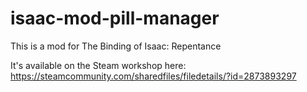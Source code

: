 # isaac-mod-pill-manager

This is a mod for The Binding of Isaac: Repentance

It's available on the Steam workshop here: https://steamcommunity.com/sharedfiles/filedetails/?id=2873893297